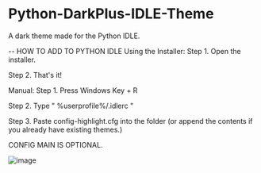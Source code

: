 # Python-DarkPlus-IDLE-Theme
A dark theme made for the Python IDLE.

-- HOW TO ADD TO PYTHON IDLE
Using the Installer:
Step 1. Open the installer.

Step 2. That's it!

Manual:
Step 1. Press Windows Key + R

Step 2. Type " %userprofile%/.idlerc "

Step 3. Paste config-highlight.cfg into the folder (or append the contents if you already have existing themes.)

CONFIG MAIN IS OPTIONAL.

![image](https://user-images.githubusercontent.com/39056641/145235713-23ed7a85-77e4-4d8b-a8a3-58d93529fadb.png)
